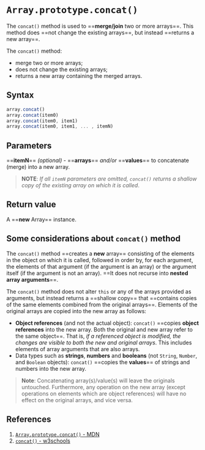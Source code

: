 # `Array.prototype.concat()`

The `concat()` method is used to ==**merge/join** two or more arrays==. This method does ==not change the existing arrays==, but instead ==returns a new array==.

The `concat()` method:

- merge two or more arrays;
- does not change the existing arrays;
- returns a new array containing the merged arrays.

## Syntax

```js
array.concat()
array.concat(item0)
array.concat(item0, item1)
array.concat(item0, item1, ... , itemN)
```

## Parameters

==**itemN**== _(optional)_ - ==**arrays**== _and/or_ ==**values**== to concatenate (merge) into a new array. 

> **NOTE**: _If all `itemN` parameters are omitted, `concat()` returns a shallow copy of the existing array on which it is called_.

## Return value

A ==**new** Array== instance.

## Some considerations about `concat()` method

The `concat()` method ==creates a **new** array== consisting of the elements in the object on which it is called, followed in order by, for each argument, the elements of that argument (if the argument is an array) or the argument itself (if the argument is not an array). ==It does not recurse into **nested array arguments**==.

The `concat()` method does not alter `this` or any of the arrays provided as arguments, but instead returns a ==shallow copy== that ==contains copies of the same elements combined from the original arrays==. Elements of the original arrays are copied into the new array as follows:

- **Object references** (and not the actual object): `concat()` ==copies **object references** into the new array. Both the original and new array refer to the same object==. That is, _if a referenced object is modified, the changes are visible to both the new and original arrays_. This includes elements of array arguments that are also arrays.
- Data types such as **strings**, **numbers** and **booleans** (not `String`, `Number`, and `Boolean` objects): `concat()` ==copies the **values**== of strings and numbers into the new array.

> **Note**: Concatenating array(s)/value(s) will leave the originals untouched. Furthermore, any operation on the new array (except operations on elements which are object references) will have no effect on the original arrays, and vice versa.

## References

1. [`Array.prototype.concat()` - MDN](https://developer.mozilla.org/en-US/docs/Web/JavaScript/Reference/Global_Objects/Array/concat)
2. [`concat()` - w3schools](https://www.w3schools.com/jsref/jsref_concat_array.asp)
